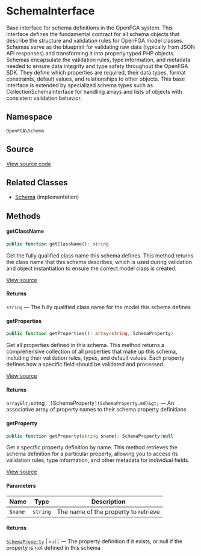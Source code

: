 # SchemaInterface

Base interface for schema definitions in the OpenFGA system. This interface defines the fundamental contract for all schema objects that describe the structure and validation rules for OpenFGA model classes. Schemas serve as the blueprint for validating raw data (typically from JSON API responses) and transforming it into properly typed PHP objects. Schemas encapsulate the validation rules, type information, and metadata needed to ensure data integrity and type safety throughout the OpenFGA SDK. They define which properties are required, their data types, format constraints, default values, and relationships to other objects. This base interface is extended by specialized schema types such as CollectionSchemaInterface for handling arrays and lists of objects with consistent validation behavior.

## Namespace
`OpenFGA\Schema`

## Source
[View source code](https://github.com/evansims/openfga-php/blob/main/src/Schema/SchemaInterface.php)

## Related Classes
* [Schema](Schema/Schema.md) (implementation)

## Methods

#### getClassName

```php
public function getClassName(): string
```

Get the fully qualified class name this schema defines. This method returns the class name that this schema describes, which is used during validation and object instantiation to ensure the correct model class is created.

[View source](https://github.com/evansims/openfga-php/blob/main/src/Schema/SchemaInterface.php#L38)

#### Returns
`string` — The fully qualified class name for the model this schema defines
#### getProperties

```php
public function getProperties(): array<string, SchemaProperty>
```

Get all properties defined in this schema. This method returns a comprehensive collection of all properties that make up this schema, including their validation rules, types, and default values. Each property defines how a specific field should be validated and processed.

[View source](https://github.com/evansims/openfga-php/blob/main/src/Schema/SchemaInterface.php#L49)

#### Returns
`array&lt;`string`, [`SchemaProperty`](SchemaProperty.md)&gt;` — An associative array of property names to their schema property definitions
#### getProperty

```php
public function getProperty(string $name): SchemaProperty|null
```

Get a specific property definition by name. This method retrieves the schema definition for a particular property, allowing you to access its validation rules, type information, and other metadata for individual fields.

[View source](https://github.com/evansims/openfga-php/blob/main/src/Schema/SchemaInterface.php#L60)

#### Parameters
| Name    | Type     | Description                          |
| ------- | -------- | ------------------------------------ |
| `$name` | `string` | The name of the property to retrieve |

#### Returns
[`SchemaProperty`](SchemaProperty.md) &#124; `null` — The property definition if it exists, or null if the property is not defined in this schema
